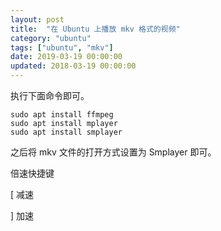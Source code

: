 ```yaml
---
layout: post
title:  "在 Ubuntu 上播放 mkv 格式的视频"
category: "ubuntu"
tags: ["ubuntu", "mkv"]
date: 2019-03-19 00:00:00
updated: 2018-03-19 00:00:00
---
```


执行下面命令即可。

```
sudo apt install ffmpeg
sudo apt install mplayer
sudo apt install smplayer
```

<!-- more -->

之后将 mkv 文件的打开方式设置为 Smplayer 即可。

倍速快捷键 

[ 减速

] 加速